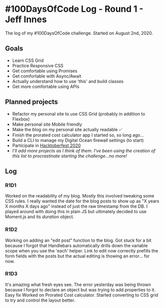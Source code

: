 # #100DaysOfCode Log - Round 1 - Jeff Innes

The log of my #100DaysOfCode challenge. Started on August 2nd, 2020.

## Goals
- Learn CSS Grid
- Practice Responsive CSS
- Get comfortable using Promises
- Get comfortable with Async/Await
- Actually understand how to use 'this' and build classes
- Get more comfortable using APIs

## Planned projects
- Refactor my personal site to use CSS Grid (probably in addition to Flexbox)
- Make personal site Mobile friendly
- Make the blog on my personal site actually readable  :white_check_mark:
- Finish the prorated cost calculator app I started so, so long ago...
- Build a CLI to manage my Digital Ocean firewall settings (to start)
- Participate in [Hacktoberfest 2020](https://hacktoberfest.digitalocean.com/)
- *I'll add more projects as I think of them. I've been using the creation of this list to procrastinate starting the challenge...no more!*

## Log

### R1D1 
Worked on the readability of my blog. Mostly this involved tweaking some CSS rules.
I really wanted the date for the blog posts to show up as "X years X months X days ago" instead of just the raw timestamp from the DB. I played around with doing this in plain JS but ultimately decided to use Moment.js and its *duration* object.

### R1D2
Working on adding an "edit post" function to the blog. Got stuck for a bit because I forgot that Handlebars automatically drills down the variable scope when you use the 'each' helper. Link to edit now correctly prefills the form fields with the posts but the actual editing is thowing an error... for now.

### R1D3
It's amazing what fresh eyes see. The error yesterday was being thrown because I forgot to declare an object but was trying to add properties to it. Easy fix
Worked on Prorated Cost calculator. Started converting to CSS grid to try and control the layout better.
